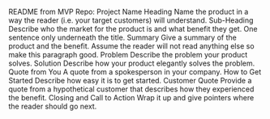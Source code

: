 README from MVP Repo:
Project Name
Heading
Name the product in a way the reader (i.e. your target customers) will understand.
Sub-Heading
Describe who the market for the product is and what benefit they get. One sentence only underneath the title.
Summary
Give a summary of the product and the benefit. Assume the reader will not read anything else so make this paragraph good.
Problem
Describe the problem your product solves.
Solution
Describe how your product elegantly solves the problem.
Quote from You
A quote from a spokesperson in your company.
How to Get Started
Describe how easy it is to get started.
Customer Quote
Provide a quote from a hypothetical customer that describes how they experienced the benefit.
Closing and Call to Action
Wrap it up and give pointers where the reader should go next.
